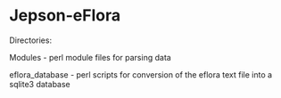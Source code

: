 # Jepson-eFlora

Directories:

Modules - perl module files for parsing data

eflora_database - perl scripts for conversion of the eflora text file into a sqlite3 database
